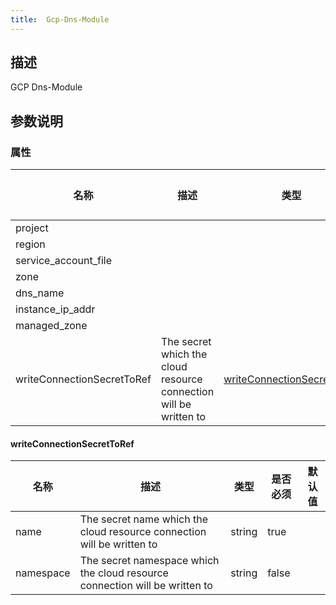 ```yaml
---
title:  Gcp-Dns-Module
---
```


## 描述

GCP Dns-Module

## 参数说明


### 属性

 名称 | 描述 | 类型 | 是否必须 | 默认值 
 ------------ | ------------- | ------------- | ------------- | ------------- 
 project |  |  | true |  
 region |  |  | false |  
 service_account_file |  |  | false |  
 zone |  |  | false |  
 dns_name |  |  | true |  
 instance_ip_addr |  |  | true |  
 managed_zone |  |  | true |  
 writeConnectionSecretToRef | The secret which the cloud resource connection will be written to | [writeConnectionSecretToRef](#writeConnectionSecretToRef) | false |  


#### writeConnectionSecretToRef

 名称 | 描述 | 类型 | 是否必须 | 默认值 
 ------------ | ------------- | ------------- | ------------- | ------------- 
 name | The secret name which the cloud resource connection will be written to | string | true |  
 namespace | The secret namespace which the cloud resource connection will be written to | string | false |  
